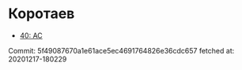 # Коротаев
- [40: AC](40.md)

Commit: 5f49087670a1e61ace5ec4691764826e36cdc657
 fetched at: 20201217-180229

